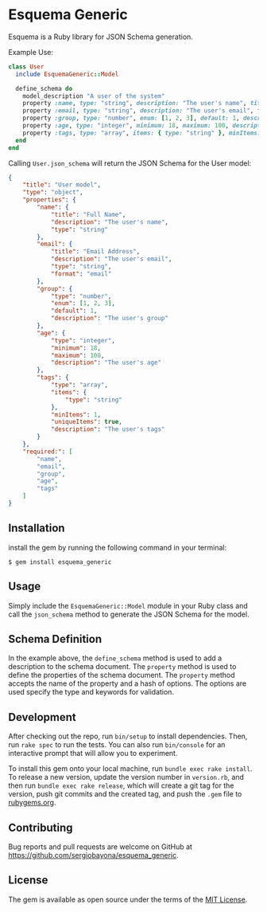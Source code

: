 # Esquema Generic

Esquema is a Ruby library for JSON Schema generation.

Example Use:

```ruby
class User
  include EsquemaGeneric::Model

  define_schema do
    model_description "A user of the system"
    property :name, type: "string", description: "The user's name", title: "Full Name"
    property :email, type: "string", description: "The user's email", format: "email", title: "Email Address"
    property :group, type: "number", enum: [1, 2, 3], default: 1, description: "The user's group"
    property :age, type: "integer", minimum: 18, maximum: 100, description: "The user's age"
    property :tags, type: "array", items: { type: "string" }, minItems: 1, uniqueItems: true, description: "The user's tags"
  end
end
```

Calling `User.json_schema` will return the JSON Schema for the User model:

```json
{
    "title": "User model",
    "type": "object",
    "properties": {
        "name": {
            "title": "Full Name",
            "description": "The user's name",
            "type": "string"
        },
        "email": {
            "title": "Email Address",
            "description": "The user's email",
            "type": "string",
            "format": "email"
        },
        "group": {
            "type": "number",
            "enum": [1, 2, 3],
            "default": 1,
            "description": "The user's group"
        },
        "age": {
            "type": "integer",
            "minimum": 18,
            "maximum": 100,
            "description": "The user's age"
        },
        "tags": {
            "type": "array",
            "items": {
                "type": "string"
            },
            "minItems": 1,
            "uniqueItems": true,
            "description": "The user's tags"
        }
    },
    "required:": [
        "name",
        "email",
        "group",
        "age",
        "tags"
    ]
}
```

## Installation

 install the gem by running the following command in your terminal:

    $ gem install esquema_generic

## Usage

Simply include the `EsquemaGeneric::Model` module in your Ruby class and call the `json_schema` method to generate the JSON Schema for the model.


## Schema Definition

In the example above, the `define_schema` method is used to add a description to the schema document. The `property` method is used to define the properties of the schema document. The `property` method accepts the name of the property and a hash of options. The options are used specify the type and keywords for validation.

## Development

After checking out the repo, run `bin/setup` to install dependencies. Then, run `rake spec` to run the tests. You can also run `bin/console` for an interactive prompt that will allow you to experiment.

To install this gem onto your local machine, run `bundle exec rake install`. To release a new version, update the version number in `version.rb`, and then run `bundle exec rake release`, which will create a git tag for the version, push git commits and the created tag, and push the `.gem` file to [rubygems.org](https://rubygems.org).

## Contributing

Bug reports and pull requests are welcome on GitHub at https://github.com/sergiobayona/esquema_generic. 

## License

The gem is available as open source under the terms of the [MIT License](https://opensource.org/licenses/MIT).


